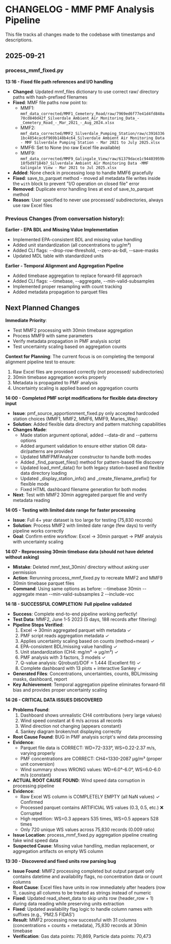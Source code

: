 # CHANGELOG - MMF PMF Analysis Pipeline

This file tracks all changes made to the codebase with timestamps and descriptions.

## 2025-09-21

### process_mmf_fixed.py

**13:16 - Fixed file path references and I/O handling**
- **Changed**: Updated mmf_files dictionary to use correct raw/ directory paths with hash-prefixed filenames
- **Fixed**: MMF file paths now point to:
  - MMF1: `mmf_data_corrected/MMF1_Cemetery_Road/raw/7969ed6f77e41d4fd840a70cd840d42f_Silverdale_Ambient_Air_Monitoring_Data_-_Cemetery_Road_-_Mar_2021_-_Aug_2024.xlsx`
  - MMF2: `mmf_data_corrected/MMF2_Silverdale_Pumping_Station/raw/c39163361bc4854cac6f969b148b4c64_Silverdale Ambient Air Monitoring Data - MMF Silverdale Pumping Station - Mar 2021 to July 2025.xlsx`
  - MMF6: Set to None (no raw Excel file available)
  - MMF9: `mmf_data_corrected/MMF9_Galingale_View/raw/61379dace1c94403959b18fbd97184b7_Silverdale Ambient Air Monitoring Data -MMF Galingale View - Mar 2021 to Jul 2025.xlsx`
- **Added**: None check in processing loop to handle MMF6 gracefully
- **Fixed**: save_to_parquet method - moved all metadata file writes inside the `with` block to prevent "I/O operation on closed file" error
- **Removed**: Duplicate error handling lines at end of save_to_parquet method
- **Reason**: User specified to never use processed/ subdirectories, always use raw Excel files

### Previous Changes (from conversation history):

**Earlier - EPA BDL and Missing Value Implementation**
- Implemented EPA-consistent BDL and missing value handling
- Added unit standardization (all concentrations to μg/m³)
- Added CLI flags: --drop-row-threshold, --zero-as-bdl, --save-masks
- Updated MDL table with standardized units

**Earlier - Temporal Alignment and Aggregation Pipeline**  
- Added timebase aggregation to replace forward-fill approach
- Added CLI flags: --timebase, --aggregate, --min-valid-subsamples
- Implemented proper resampling with count tracking
- Added metadata propagation to parquet files

## Next Planned Changes

**Immediate Priority**:
- Test MMF2 processing with 30min timebase aggregation
- Process MMF9 with same parameters
- Verify metadata propagation in PMF analysis script
- Test uncertainty scaling based on aggregation counts

**Context for Planning**:
The current focus is on completing the temporal alignment pipeline test to ensure:
1. Raw Excel files are processed correctly (not processed/ subdirectories)
2. 30min timebase aggregation works properly
3. Metadata is propagated to PMF analysis
4. Uncertainty scaling is applied based on aggregation counts

**14:00 - Completed PMF script modifications for flexible data directory input**
- **Issue**: pmf_source_apportionment_fixed.py only accepted hardcoded station choices (MMF1, MMF2, MMF6, MMF9, Maries_Way)
- **Solution**: Added flexible data directory and pattern matching capabilities
- **Changes Made**: 
  - Made station argument optional, added --data-dir and --patterns options
  - Added argument validation to ensure either station OR data-dir/patterns are provided
  - Updated MMFPMFAnalyzer constructor to handle both modes
  - Added _find_parquet_files() method for pattern-based file discovery
  - Updated load_mmf_data() for both legacy station-based and flexible data directory loading
  - Updated _display_station_info() and _create_filename_prefix() for flexible mode
  - Fixed HTML dashboard filename generation for both modes
- **Next**: Test with MMF2 30min aggregated parquet file and verify metadata reading

**14:05 - Testing with limited date range for faster processing**
- **Issue**: Full 4+ year dataset is too large for testing (75,830 records)
- **Solution**: Process MMF2 with limited date range (few days) to verify pipeline works correctly
- **Goal**: Confirm entire workflow: Excel → 30min parquet → PMF analysis with uncertainty scaling

**14:07 - Reprocessing 30min timebase data (should not have deleted without asking)**
- **Mistake**: Deleted mmf_test_30min/ directory without asking user permission
- **Action**: Rerunning process_mmf_fixed.py to recreate MMF2 and MMF9 30min timebase parquet files
- **Command**: Using same options as before: --timebase 30min --aggregate mean --min-valid-subsamples 2 --include-voc

**14:18 - SUCCESSFUL COMPLETION: Full pipeline validated**
- **Success**: Complete end-to-end pipeline working perfectly!
- **Test Data**: MMF2, June 1-5 2023 (5 days, 188 records after filtering)
- **Pipeline Steps Verified**:
  1. Excel → 30min aggregated parquet with metadata ✓
  2. PMF script reads aggregation metadata ✓
  3. Applies uncertainty scaling based on counts (method=mean) ✓
  4. EPA-consistent BDL/missing value handling ✓
  5. Unit standardization (CH4: mg/m³ → μg/m³) ✓
  6. PMF analysis with 3 factors, 3 models ✓
  7. Q-value analysis: Q(robust)/DOF = 1.444 (Excellent fit) ✓
  8. Complete dashboard with 13 plots + interactive Sankey ✓
- **Generated Files**: Concentrations, uncertainties, counts, BDL/missing masks, dashboard, report
- **Key Achievement**: Temporal aggregation pipeline eliminates forward-fill bias and provides proper uncertainty scaling

**14:26 - CRITICAL DATA ISSUES DISCOVERED**
- **Problems Found**:
  1. Dashboard shows unrealistic CH4 contributions (very large values)
  2. Wind speed constant at 6 m/s across all records
  3. Wind direction not changing (appears constant)
  4. Sankey diagram broken/not displaying correctly
- **Root Cause Found**: BUG in PMF analysis script's wind data processing
- **Evidence**:
  - Parquet file data is CORRECT: WD=72-333°, WS=0.22-2.37 m/s, varying properly
  - PMF concentrations are CORRECT: CH4=1330-2087 μg/m³ (proper unit conversion)
  - Wind summary shows WRONG values: WD=6.0°-6.0°, WS=6.0-6.0 m/s (constant)
- **ACTUAL ROOT CAUSE FOUND**: Wind speed data corruption in processing pipeline
- **Evidence**:
  - Raw Excel WS column is COMPLETELY EMPTY (all NaN values) ✓ Confirmed
  - Processed parquet contains ARTIFICIAL WS values (0.3, 0.5, etc.) ❌ Corrupted
  - High repetition: WS=0.3 appears 535 times, WS=0.5 appears 528 times
  - Only 720 unique WS values across 75,830 records (0.009 ratio)
- **Issue Location**: process_mmf_fixed.py aggregation pipeline creating fake wind speed data
- **Suspected Cause**: Missing value handling, median replacement, or aggregation artifacts on empty WS column

**13:30 - Discovered and fixed units row parsing bug**
- **Issue Found**: MMF2 processing completed but output parquet only contains datetime and availability flags, no concentration data or count columns
- **Root Cause**: Excel files have units in row immediately after headers (row 1), causing all columns to be treated as strings instead of numeric
- **Fixed**: Updated read_sheet_data to skip units row (header_row + 1) during data reading while preserving units extraction
- **Fixed**: Updated availability flag logic to handle column names with suffixes (e.g., 'PM2.5 FIDAS')
- **Result**: MMF2 processing now successful with 31 columns (concentrations + counts + metadata), 75,830 records at 30min timebase
- **Verification**: Gas data points: 70,869, Particle data points: 70,473
